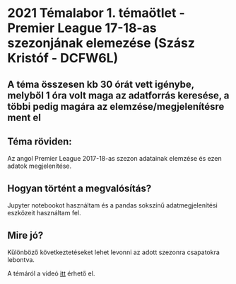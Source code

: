 # 2021 Témalabor 1. témaötlet - Premier League 17-18-as szezonjának elemezése  (Szász Kristóf - DCFW6L)

## A téma összesen kb 30 órát vett igénybe, melyből 1 óra volt maga az adatforrás keresése, a többi pedig magára az elemzése/megjelenítésre ment el

## Téma röviden:

Az angol Premier League 2017-18-as szezon adatainak elemzése és ezen adatok megjelenítése.

## Hogyan történt a megvalósítás?

Jupyter notebookot használtam és a pandas sokszínű adatmegjelenítési eszközeit használtam fel.

## Mire jó?

Különböző következtetéseket lehet levonni az adott szezonra csapatokra lebontva.

A témáról a videó [itt](https://web.microsoftstream.com/video/3916a456-00cc-4a06-8425-bd563120bf7b?list=studio) érhető el.


